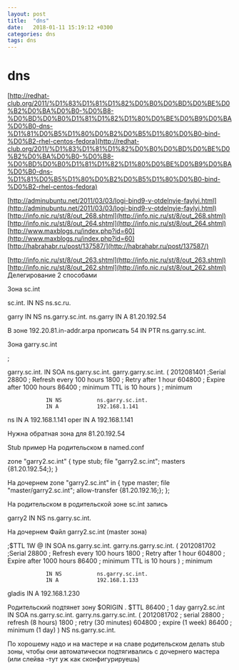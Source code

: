 ```yaml
---
layout: post
title:  "dns"
date:   2018-01-11 15:19:12 +0300
categories: dns
tags: dns
---
```


# dns
[http://redhat-club.org/2011/%D1%83%D1%81%D1%82%D0%B0%D0%BD%D0%BE%D0%B2%D0%BA%D0%B0-%D0%B8-%D0%BD%D0%B0%D1%81%D1%82%D1%80%D0%BE%D0%B9%D0%BA%D0%B0-dns-%D1%81%D0%B5%D1%80%D0%B2%D0%B5%D1%80%D0%B0-bind-%D0%B2-rhel-centos-fedora](http://redhat-club.org/2011/%D1%83%D1%81%D1%82%D0%B0%D0%BD%D0%BE%D0%B2%D0%BA%D0%B0-%D0%B8-%D0%BD%D0%B0%D1%81%D1%82%D1%80%D0%BE%D0%B9%D0%BA%D0%B0-dns-%D1%81%D0%B5%D1%80%D0%B2%D0%B5%D1%80%D0%B0-bind-%D0%B2-rhel-centos-fedora)

[http://adminubuntu.net/2011/03/03/logi-bind9-v-otdelnyie-faylyi.html](http://adminubuntu.net/2011/03/03/logi-bind9-v-otdelnyie-faylyi.html)
[http://info.nic.ru/st/8/out_268.shtml](http://info.nic.ru/st/8/out_268.shtml)
[http://info.nic.ru/st/8/out_264.shtml](http://info.nic.ru/st/8/out_264.shtml)
[http://www.maxblogs.ru/index.php?id=60](http://www.maxblogs.ru/index.php?id=60)
[http://habrahabr.ru/post/137587/](http://habrahabr.ru/post/137587/)

[http://info.nic.ru/st/8/out_263.shtml](http://info.nic.ru/st/8/out_263.shtml)
[http://info.nic.ru/st/8/out_262.shtml](http://info.nic.ru/st/8/out_262.shtml)
Делегирование 2 способами


Зона sc.int


sc.int. IN NS ns.sc.ru.

garry IN NS ns.garry.sc.int.
ns.garry IN A 81.20.192.54


В зоне 192.20.81.in-addr.arpa
прописать
54              IN      PTR     ns.garry.sc.int.


Зона garry.sc.int

;

garry.sc.int. IN      SOA     ns.garry.sc.int.       garry.garry.sc.int. (
                                2012081401              ;Serial
                                28800                   ; Refresh every 100 hours
                                1800                    ; Retry after 1 hour
                                604800                  ; Expire after 1000 hours
                                86400                   ; minimum TTL is 10 hours
                                )               ; minimum

                IN NS           ns.garry.sc.int.
                IN A            192.168.1.141
ns              IN A            192.168.1.141
oper            IN A            192.168.1.141

Нужна обратная зона для 81.20.192.54



Stub пример
На родительском в named.conf

zone "garry2.sc.int" {
    type stub;
    file "garry2.sc.int";
    masters {81.20.192.54;};
}


На дочернем
zone "garry2.sc.int" in {
        type master;
        file "master/garry2.sc.int";
        allow-transfer {81.20.192.16;};
};


На родительском
в родительской зоне sc.int запись

garry2          IN      NS              ns.garry.sc.int. 


На дочернем
Файл garry2.sc.int (master зона)

;$TTL 1W
@               IN SOA          ns.garry.sc.int.  garry.ns.garry.sc.int. (
                                2012081702              ;Serial
                                28800                   ; Refresh every 100 hours
                                1800                    ; Retry after 1 hour
                                604800                  ; Expire after 1000 hours
                                86400                   ; minimum TTL is 10 hours
                                )               ; minimum

                IN NS           ns.garry.sc.int.
                IN A            192.168.1.133
gladis          IN A            192.168.1.230



Родительский подтянет зону
$ORIGIN .
$TTL 86400      ; 1 day
garry2.sc.int           IN SOA  ns.garry.sc.int. garry.ns.garry.sc.int. (
                                2012081702 ; serial
                                28800      ; refresh (8 hours)
                                1800       ; retry (30 minutes)
                                604800     ; expire (1 week)
                                86400      ; minimum (1 day)
                                )
                        NS      ns.garry.sc.int.

По хорошему надо и на мастере и на славе родительском делать stub зоны, чтобы они автоматически подтягивались с дочернего мастера (или слейва -тут уж как сконфигурируешь)


